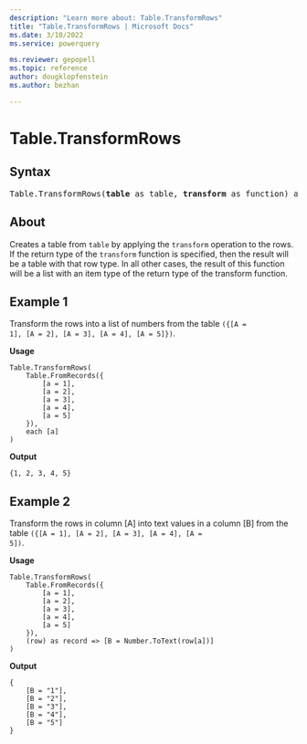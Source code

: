 ```yaml
---
description: "Learn more about: Table.TransformRows"
title: "Table.TransformRows | Microsoft Docs"
ms.date: 3/10/2022
ms.service: powerquery

ms.reviewer: gepopell
ms.topic: reference
author: dougklopfenstein
ms.author: bezhan

---
```

# Table.TransformRows

## Syntax

<pre>
Table.TransformRows(<b>table</b> as table, <b>transform</b> as function) as list
</pre>
  
  
## About

Creates a table from `table` by applying the `transform` operation to the rows. If the return type of the `transform` function is specified, then the result will be a table with that row type. In all other cases, the result of this function will be a list with an item type of the return type of the transform function.
 
## Example 1  

Transform the rows into a list of numbers from the table <code>({[A = 1], [A = 2], [A = 3], [A = 4], [A = 5]})</code>.

**Usage**

```powerquery-m
Table.TransformRows(
    Table.FromRecords({
        [a = 1],
        [a = 2],
        [a = 3],
        [a = 4],
        [a = 5]
    }),
    each [a]
)
```

**Output**

`{1, 2, 3, 4, 5}`

## Example 2

Transform the rows in column [A] into text values in a column [B] from the table <code>({[A = 1], [A = 2], [A = 3], [A = 4], [A = 5])</code>.

**Usage**

```powerquery-m
Table.TransformRows(
    Table.FromRecords({
        [a = 1],
        [a = 2],
        [a = 3],
        [a = 4],
        [a = 5]
    }),
    (row) as record => [B = Number.ToText(row[a])]
)
```

**Output**

```powerquery-m
{
    [B = "1"],
    [B = "2"],
    [B = "3"],
    [B = "4"],
    [B = "5"]
}
```
